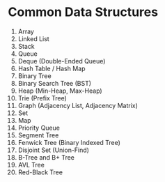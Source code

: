 
# Common Data Structures
1. Array  
2. Linked List  
3. Stack  
4. Queue  
5. Deque (Double-Ended Queue)  
6. Hash Table / Hash Map  
7. Binary Tree  
8. Binary Search Tree (BST)  
9. Heap (Min-Heap, Max-Heap)  
10. Trie (Prefix Tree)  
11. Graph (Adjacency List, Adjacency Matrix)  
12. Set  
13. Map  
14. Priority Queue  
15. Segment Tree  
16. Fenwick Tree (Binary Indexed Tree)  
17. Disjoint Set (Union-Find)  
18. B-Tree and B+ Tree  
19. AVL Tree  
20. Red-Black Tree
